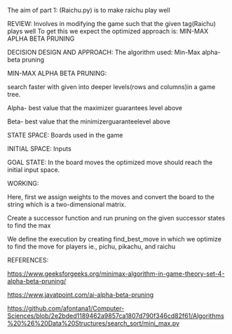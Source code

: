 The aim of part 1: (Raichu.py) is to make raichu play well

REVIEW: Involves in modifying the game such that the given tag(Raichu) plays well To get this we expect the optimized approach is: MIN-MAX APLHA BETA PRUNING

DECISION DESIGN AND APPROACH: The algorithm used: Min-Max alpha-beta pruning

MIN-MAX ALPHA BETA PRUNING:

search faster with given into deeper levels(rows and columns)in a game tree.

Alpha- best value that the maximizer guarantees level above

Beta- best value that the minimizerguaranteelevel above

STATE SPACE: Boards used in the game

INITIAL SPACE: Inputs 

GOAL STATE: In the board moves the optimized move should reach the initial input space.

WORKING:

Here, first we assign weights to the moves and convert the board to the string which is a two-dimensional matrix.

Create a successor function and run pruning on the given successor states to find the max

We define the execution by creating find_best_move in which we optimize to find the move for players  ie., pichu, pikachu, and raichu

REFERENCES:

https://www.geeksforgeeks.org/minimax-algorithm-in-game-theory-set-4-alpha-beta-pruning/

https://www.javatpoint.com/ai-alpha-beta-pruning

https://github.com/afontana1/Computer-Sciences/blob/2e2bded1189462a9857ca1807d790f346cd82f61/Algorithms%20%26%20Data%20Structures/search_sort/mini_max.py
